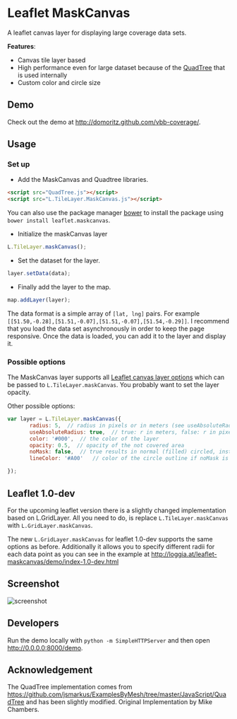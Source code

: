 # Leaflet MaskCanvas

A leaflet canvas layer for displaying large coverage data sets.

__Features__:

* Canvas tile layer based
* High performance even for large dataset because of the [QuadTree](https://en.wikipedia.org/wiki/Quadtree) that is used internally
* Custom color and circle size

## Demo

Check out the demo at http://domoritz.github.com/vbb-coverage/.

## Usage

### Set up

* Add the MaskCanvas and Quadtree libraries.

```html
<script src="QuadTree.js"></script>
<script src="L.TileLayer.MaskCanvas.js"></script>
```

You can also use the package manager [bower](http://bower.io/) to install the package using `bower install leaflet.maskcanvas`.

* Initialize the maskCanvas layer

```javascript
L.TileLayer.maskCanvas();
```

* Set the dataset for the layer.

```javascript
layer.setData(data);
```

* Finally add the layer to the map.

```javascript
map.addLayer(layer);
```

The data format is a simple array of `[lat, lng]` pairs. For example `[[51.50,-0.28],[51.51,-0.07],[51.51,-0.07],[51.54,-0.29]]`. I recommend that you load the data set asynchronously in order to keep the page responsive. Once the data is loaded, you can add it to the layer and display it.

### Possible options

The MaskCanvas layer supports all [Leaflet canvas layer options](http://leafletjs.com/reference.html#tilelayer-options) which can be passed to `L.TileLayer.maskCanvas`. You probably want to set the layer opacity.

Other possible options:

```javascript
var layer = L.TileLayer.maskCanvas({
       radius: 5,  // radius in pixels or in meters (see useAbsoluteRadius)
       useAbsoluteRadius: true,  // true: r in meters, false: r in pixels
       color: '#000',  // the color of the layer
       opacity: 0.5,  // opacity of the not covered area
       noMask: false,  // true results in normal (filled) circled, instead masked circles
       lineColor: '#A00'   // color of the circle outline if noMask is true

});
```

## Leaflet 1.0-dev

For the upcoming leaflet version there is a slightly changed implementation based on L.GridLayer.
All you need to do, is replace `L.TileLayer.maskCanvas` with `L.GridLayer.maskCanvas`.

The new `L.GridLayer.maskCanvas` for leaflet 1.0-dev supports the same options as before.
Additionally it allows you to specify different radii for each data point
as you can see in the example at http://loggia.at/leaflet-maskcanvas/demo/index-1.0-dev.html

## Screenshot

![screenshot](https://raw.github.com/domoritz/leaflet-maskcanvas/master/screenshot.png "Screenshot showing mask canvas layer")

## Developers

Run the demo locally with `python -m SimpleHTTPServer` and then open http://0.0.0.0:8000/demo.

## Acknowledgement

The QuadTree implementation comes from https://github.com/jsmarkus/ExamplesByMesh/tree/master/JavaScript/QuadTree and has been slightly modified. Original Implementation by Mike Chambers.
